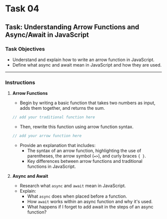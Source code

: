 # Task 04

## Task: Understanding Arrow Functions and Async/Await in JavaScript

### Task Objectives

- Understand and explain how to write an arrow function in JavaScript.
- Define what async and await mean in JavaScript and how they are used.

---

### Instructions

1. **Arrow Functions**

   - Begin by writing a basic function that takes two numbers as input, adds them together, and returns the sum.

   ```ts
   // add your traditional function here
   ```

   - Then, rewrite this function using arrow function syntax.

   ```ts
   // add your arrow function here
   ```

   - Provide an explanation that includes:
     - The syntax of an arrow function, highlighting the use of parentheses, the arrow symbol (`=>`), and curly braces `{ }`.
     - Key differences between arrow functions and traditional functions in JavaScript.

2. **Async and Await**

   - Research what `async` and `await` mean in JavaScript.
   - Explain:
     - What `async` does when placed before a function.
     - How `await` works within an async function and why it's used.
     - What happens if I forget to add await in the steps of an async function?
